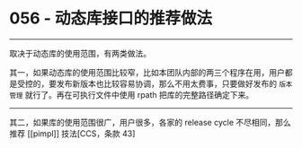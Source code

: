 # 056 - 动态库接口的推荐做法

---

取决于动态库的使用范围，有两类做法。

其一，如果动态库的使用范围比较窄，比如本团队内部的两三个程序在用，用户都是受控的，要发布新版本也比较容易协调，那么不用太费事，只要做好发布的 `版本管理` 就行了。再在可执行文件中使用 rpath 把库的完整路径确定下来。

---

其二，如果库的使用范围很广，用户很多，各家的 release cycle 不尽相同，那么推荐 [[pimpl]] 技法[CCS，条款 43] 

